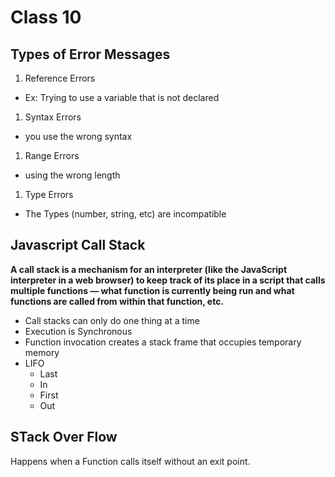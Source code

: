 # Class 10

## Types of Error Messages
1. Reference Errors
  * Ex: Trying to use a variable that is not declared
1. Syntax Errors
  * you use the wrong syntax
1. Range Errors
  * using the wrong length 
1. Type Errors
  * The Types (number, string, etc) are incompatible



## Javascript Call Stack 
**A call stack is a mechanism for an interpreter (like the JavaScript interpreter in a web browser) to keep track of its place in a script that calls multiple functions — what function is currently being run and what functions are called from within that function, etc.**

* Call stacks can only do one thing at a time
* Execution is Synchronous
* Function invocation creates a stack frame that occupies temporary memory
* LIFO
  * Last
  * In
  * First
  * Out
## STack Over Flow
Happens when a Function calls itself without an exit point. 
